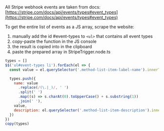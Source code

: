 All Stripe webhook events are taken from docs:
[https://stripe.com/docs/api/events/types#event_types](https://stripe.com/docs/api/events/types#event_types)

To get the entire list of events as a JS array, scrape the website:

 1. manually add the id #event-types to `<ul>` that contains all event types
 2. copy-paste the function in the JS console
 3. the result is copied into in the clipboard
 4. paste the prepared array in StripeTrigger.node.ts

```js
types = []
$$('ul#event-types li').forEach(el => {
  const value = el.querySelector('.method-list-item-label-name').innerText

  types.push({
    name: value
      .replace(/(\.|_)/, ' ')
      .split(' ')
      .map((s) => s.charAt(0).toUpperCase() + s.substring(1))
      .join(' '),
    value,
    description: el.querySelector('.method-list-item-description').innerText
  })
})
copy(types)
```
